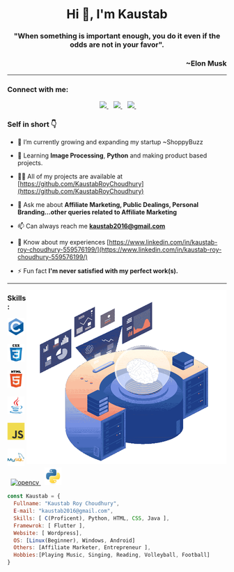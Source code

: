<h1 align="center">
 Hi 👋, I'm Kaustab
</h1>

<h3 align="center">"When something is important enough, you do it even if the odds are not in your favor".</h3>
<h3 align="right">~Elon Musk</h3>

---

<h3 align="left">
  Connect with me:
</h3>
<p align='center'>
  </a>&nbsp;&nbsp;
  <a href="https://wa.me/8603849553?text=Hello%20Kaustab">
    <img src="https://img.shields.io/badge/WHATSAPP-%2325D366.svg?&style=for-the-badge&logo=whatsapp&logoColor=white" />    
  </a>&nbsp;&nbsp;
  <a href="https://www.linkedin.com/in/kaustab-roy-choudhury-559576199/">
    <img src="https://img.shields.io/badge/linkedin-%230077B5.svg?&style=for-the-badge&logo=linkedin&logoColor=white" />
  </a>&nbsp;&nbsp;
  <a href="https://github.com/KaustabRoyChoudhury">
    <img src="https://img.shields.io/badge/github-%23222222.svg?&style=for-the-badge&logo=github&logoColor=white" />        
  </a>&nbsp;&nbsp;
</p>

<h3 align="left">Self in short 👇</h3>

- 🔭 I’m currently growing and expanding my startup ~ShoppyBuzz 

- 🌱 Learning **Image Processing**, **Python** and making product based projects.

- 👨‍💻 All of my projects are available at [https://github.com/KaustabRoyChoudhury](https://github.com/KaustabRoyChoudhury)

- 💬 Ask me about **Affiliate Marketing, Public Dealings, Personal Branding...other queries related to Affiliate Marketing**

- 📫 Can always reach me **kaustab2016@gmail.com**

- 📄 Know about my experiences [https://www.linkedin.com/in/kaustab-roy-choudhury-559576199/](https://www.linkedin.com/in/kaustab-roy-choudhury-559576199/)

- ⚡ Fun fact **I'm never satisfied with my perfect work(s).**

---

<img align="right" alt="GIF" src="https://github.com/KaustabRoyChoudhury/KaustabRoyChoudhury/blob/main/enterprise.gif" width="460" height="400" />



<h3 align="left">Skills:</h3>
<p align="left"> <a href="https://www.cprogramming.com/" target="_blank"> <img src="https://raw.githubusercontent.com/devicons/devicon/master/icons/c/c-original.svg" alt="c" width="40" height="40"/> </a> &nbsp <a href="https://www.w3schools.com/css/" target="_blank"> <img src="https://raw.githubusercontent.com/devicons/devicon/master/icons/css3/css3-original-wordmark.svg" alt="css3" width="40" height="40"/> </a> &nbsp <a href="https://www.w3.org/html/" target="_blank"> <img src="https://raw.githubusercontent.com/devicons/devicon/master/icons/html5/html5-original-wordmark.svg" alt="html5" width="40" height="40"/> </a> &nbsp <a href="https://www.java.com" target="_blank"> <img src="https://raw.githubusercontent.com/devicons/devicon/master/icons/java/java-original.svg" alt="java" width="40" height="40"/> </a>&nbsp <a href="https://developer.mozilla.org/en-US/docs/Web/JavaScript" target="_blank"> <img src="https://raw.githubusercontent.com/devicons/devicon/master/icons/javascript/javascript-original.svg" alt="javascript" width="40" height="40"/> </a><br><br> <a href="https://www.mysql.com/" target="_blank"> <img src="https://raw.githubusercontent.com/devicons/devicon/master/icons/mysql/mysql-original-wordmark.svg" alt="mysql" width="40" height="40"/> </a> &nbsp <a href="https://opencv.org/" target="_blank"> <img src="https://www.vectorlogo.zone/logos/opencv/opencv-icon.svg" alt="opencv" width="40" height="40"/> </a>&nbsp <a href="https://www.python.org" target="_blank"> <img src="https://raw.githubusercontent.com/devicons/devicon/master/icons/python/python-original.svg" alt="python" width="40" height="40"/> </a> </p>


```javascript
const Kaustab = {
  Fullname: "Kaustab Roy Choudhury",
  E-mail: "kaustab2016@gmail.com",
  Skills: [ C(Proficent), Python, HTML, CSS, Java ],
  Framewrok: [ Flutter ],
  Website: [ Wordpress],
  OS: [Linux(Beginner), Windows, Android]
  Others: [Affiliate Marketer, Entrepreneur ],
  Hobbies:[Playing Music, Singing, Reading, Volleyball, Football]
}
```

